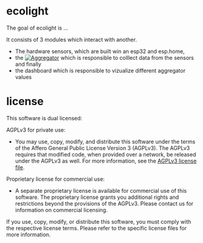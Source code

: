 # ecolight

The goal of ecolight is ...

It consists of 3 modules which interact with another.

* The hardware sensors, which are built win an esp32 and esp.home, 
* the [![Aggregator](https://github.com/bytebang/ecolight/actions/workflows/aggregator.yml/badge.svg)](https://github.com/bytebang/ecolight/actions/workflows/aggregator.yml) which is responsible to colllect data from the sensors and finally
* the dashboard which is responsible to vizualize different aggregator values


# license 

This software is dual licensed:

AGPLv3 for private use:
- You may use, copy, modify, and distribute this software under the terms of the Affero General Public License Version 3 (AGPLv3). The AGPLv3 requires that modified code, when provided over a network, be released under the AGPLv3 as well. For more information, see the [AGPLv3 license file](./LICENSE-AGPLv3.txt).

Proprietary license for commercial use:
- A separate proprietary license is available for commercial use of this software. The proprietary license grants you additional rights and restrictions beyond the provisions of the AGPLv3. Please contact us for information on commercial licensing.

If you use, copy, modify, or distribute this software, you must comply with the respective license terms. Please refer to the specific license files for more information.
